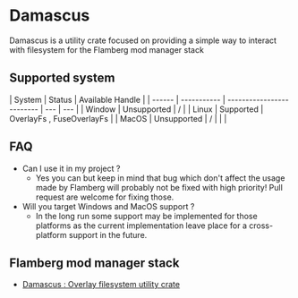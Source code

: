 # Damascus

Damascus is a utility crate focused on providing a simple way to interact
with filesystem for the Flamberg mod manager stack

## Supported system

| System | Status      | Available Handle          |
| ------ | ----------- | ------------------------- | --- | --- |
| Window | Unsupported | /                         |
| Linux  | Supported   | OverlayFs , FuseOverlayFs |
| MacOS  | Unsupported | /                         |
| <!--   | Android     | N/D                       | /   | --> |

## FAQ

- Can I use it in my project ?
  - Yes you can but keep in mind that bug which don't affect the usage
    made by Flamberg will probably not be fixed with high priority!
    Pull request are welcome for fixing those.
- Will you target Windows and MacOS support ?
  - In the long run some support may be implemented for those platforms
    as the current implementation leave place for a cross-platform
    support in the future.

## Flamberg mod manager stack

- [Damascus : Overlay filesystem utility crate](https://github.com/Yato202010/Damascus)
